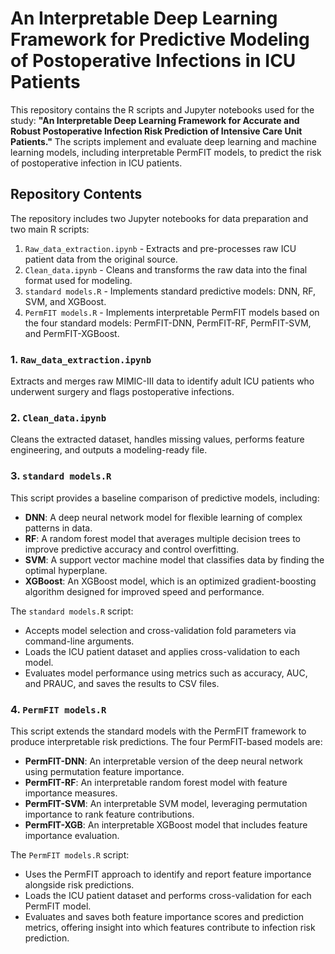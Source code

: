 # An Interpretable Deep Learning Framework for Predictive Modeling of Postoperative Infections in ICU Patients

This repository contains the R scripts and Jupyter notebooks used for the study: **"An Interpretable Deep Learning Framework for Accurate and Robust Postoperative Infection Risk Prediction of Intensive Care Unit Patients."** The scripts implement and evaluate deep learning and machine learning models, including interpretable PermFIT models, to predict the risk of postoperative infection in ICU patients. 

## Repository Contents

The repository includes two Jupyter notebooks for data preparation and two main R scripts:
1. `Raw_data_extraction.ipynb` - Extracts and pre-processes raw ICU patient data from the original source.
2. `Clean_data.ipynb` - Cleans and transforms the raw data into the final format used for modeling.
3. `standard models.R` - Implements standard predictive models: DNN, RF, SVM, and XGBoost.
4. `PermFIT models.R` - Implements interpretable PermFIT models based on the four standard models: PermFIT-DNN, PermFIT-RF, PermFIT-SVM, and PermFIT-XGBoost.

### 1. `Raw_data_extraction.ipynb`
  Extracts and merges raw MIMIC-III data to identify adult ICU patients who underwent surgery and flags postoperative infections.
  
### 2. `Clean_data.ipynb`
  Cleans the extracted dataset, handles missing values, performs feature engineering, and outputs a modeling-ready file.
  
### 3. `standard models.R`
This script provides a baseline comparison of predictive models, including:
- **DNN**: A deep neural network model for flexible learning of complex patterns in data.
- **RF**: A random forest model that averages multiple decision trees to improve predictive accuracy and control overfitting.
- **SVM**: A support vector machine model that classifies data by finding the optimal hyperplane.
- **XGBoost**: An XGBoost model, which is an optimized gradient-boosting algorithm designed for improved speed and performance.

The `standard models.R` script:
- Accepts model selection and cross-validation fold parameters via command-line arguments.
- Loads the ICU patient dataset and applies cross-validation to each model.
- Evaluates model performance using metrics such as accuracy, AUC, and PRAUC, and saves the results to CSV files.

### 4. `PermFIT models.R`
This script extends the standard models with the PermFIT framework to produce interpretable risk predictions. The four PermFIT-based models are:
- **PermFIT-DNN**: An interpretable version of the deep neural network using permutation feature importance.
- **PermFIT-RF**: An interpretable random forest model with feature importance measures.
- **PermFIT-SVM**: An interpretable SVM model, leveraging permutation importance to rank feature contributions.
- **PermFIT-XGB**: An interpretable XGBoost model that includes feature importance evaluation.

The `PermFIT models.R` script:
- Uses the PermFIT approach to identify and report feature importance alongside risk predictions.
- Loads the ICU patient dataset and performs cross-validation for each PermFIT model.
- Evaluates and saves both feature importance scores and prediction metrics, offering insight into which features contribute to infection risk prediction.
